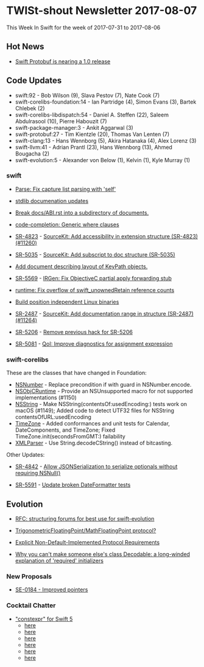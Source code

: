 # TWISt-shout Newsletter 2017-08-07
This Week In Swift for the week of 2017-07-31 to 2017-08-06

## Hot News

* [Swift Protobuf is nearing a 1.0 release](https://github.com/apple/swift-protobuf)

## Code Updates

* swift:92 - Bob Wilson (9), Slava Pestov (7), Nate Cook (7)
* swift-corelibs-foundation:14 - Ian Partridge (4), Simon Evans (3), Bartek Chlebek (2)
* swift-corelibs-libdispatch:54 - Daniel A. Steffen (22), Saleem Abdulrasool (10), Pierre Habouzit (7)
* swift-package-manager:3 - Ankit Aggarwal (3)
* swift-protobuf:27 - Tim Kientzle (20), Thomas Van Lenten (7)
* swift-clang:13 - Hans Wennborg (5), Akira Hatanaka (4), Alex Lorenz (3)
* swift-llvm:41 - Adrian Prantl (23), Hans Wennborg (13), Ahmed Bougacha (2)
* swift-evolution:5 - Alexander von Below (1), Kelvin (1), Kyle Murray (1)

### swift

* [Parse: Fix capture list parsing with 'self'](https://github.com/apple/swift/commit/f93447e904c098f852bac3916cd6f42d8a77db93)

* [stdlib documenation updates](https://github.com/apple/swift/commit/5d17b31948b0ff7132149e9e86f254e69328934e)

* [Break docs/ABI.rst into a subdirectory of documents.](https://github.com/apple/swift/commit/7c71b3263f9507ca2ff062855de3bf8927e01548)

* [code-completion: Generic where clauses](https://github.com/apple/swift/commit/534c0cc2cb16651f36bd44bbd4475640da0356af)

* [SR-4823](https://bugs.swift.org/browse/SR-4823) - [SourceKit: Add accessibility in extension structure (SR-4823) (#11260)](https://github.com/apple/swift/commit/8a8f7c827e924c239d7239aa3cbe36994600376b)

* [SR-5035](https://bugs.swift.org/browse/SR-5035) - [SourceKit: Add subscript to doc structure (SR-5035)](https://github.com/apple/swift/commit/c4dad0c32123b0ddad315950782a1231b06ab483)

* [Add document describing layout of KeyPath objects.](https://github.com/apple/swift/commit/548aab55d00a5970fcf31f75e79dd5a6bfe87d47)

* [SR-5569](https://bugs.swift.org/browse/SR-5569) - [IRGen: Fix ObjectiveC partial apply forwarding stub](https://github.com/apple/swift/commit/ce85f8e79cf2d3eba6e19cc3166ece8bee6049ca)

* [runtime: Fix overflow of swift_unownedRetain reference counts](https://github.com/apple/swift/commit/d8abd2fed909156ef8176762500ea9a31cd73bf0)

* [Build position independent Linux binaries](https://github.com/apple/swift/commit/d495e1c07518701c4351e358d3889bbe09e6d0aa)

* [SR-2487](https://bugs.swift.org/browse/SR-2487) - [SourceKit: Add documentation range in structure (SR-2487) (#11264)](https://github.com/apple/swift/commit/d16cce3a948082a242d289263dc496e4d46ee6c8)

* [SR-5206](https://bugs.swift.org/browse/SR-5206) - [Remove previous hack for SR-5206](https://github.com/apple/swift/commit/fbdcbee7a22ecbb0e4de3dec71c22f7c40bd723a)

* [SR-5081](https://bugs.swift.org/browse/SR-5081) - [QoI: Improve diagnostics for assignment expression](https://github.com/apple/swift/commit/e8744af2830e2bda3434d0e464316168db36f2fe)

### swift-corelibs

These are the classes that have changed in Foundation:

* [NSNumber](https://github.com/apple/swift-corelibs-foundation/commits/master/Foundation/NSNumber.swift) - Replace precondition if with guard in NSNumber.encode.
* [NSObjCRuntime](https://github.com/apple/swift-corelibs-foundation/commits/master/Foundation/NSObjCRuntime.swift) - Provide an NSUnsupported macro for not supported implementations (#1150)
* [NSString](https://github.com/apple/swift-corelibs-foundation/commits/master/Foundation/NSString.swift) - Make NSString(contentsOf:usedEncoding:) tests work on macOS (#1149); Added code to detect UTF32 files for NSString contentsOfURL:usedEncoding
* [TimeZone](https://github.com/apple/swift-corelibs-foundation/commits/master/Foundation/TimeZone.swift) - Added conformances and unit tests for Calendar, DateComponents, and TimeZone; Fixed TimeZone.init(secondsFromGMT:) failability
* [XMLParser](https://github.com/apple/swift-corelibs-foundation/commits/master/Foundation/XMLParser.swift) - Use String.decodeCString() instead of bitcasting.

Other Updates:

* [SR-4842](https://bugs.swift.org/browse/SR-4842) - [Allow JSONSerialization to serialize optionals without requiring NSNull()](https://github.com/apple/swift-corelibs-foundation/commit/f967641619e62717d248bbf2fcd98102289f694a)

* [SR-5591](https://bugs.swift.org/browse/SR-5591) - [Update broken DateFormatter tests](https://github.com/apple/swift-corelibs-foundation/commit/1376c88506ce872d7c72dfc232e4cd6845baf303)

## Evolution

* [RFC: structuring forums for best use for	swift-evolution](https://lists.swift.org/pipermail/swift-evolution/Week-of-Mon-20170731/038452.html)

* [TrigonometricFloatingPoint/MathFloatingPoint protocol?](https://lists.swift.org/pipermail/swift-evolution/Week-of-Mon-20170731/038350.html)

* [Explicit Non-Default-Implemented	Protocol Requirements](https://lists.swift.org/pipermail/swift-evolution/Week-of-Mon-20170731/038457.html)

* [Why you can't make someone else's class Decodable: a long-winded explanation of 'required' initializers](https://lists.swift.org/pipermail/swift-evolution/Week-of-Mon-20170731/038522.html)

### New Proposals

* [SE-0184 - Improved pointers](https://github.com/apple/swift-evolution/blob/master/proposals/0184-improved-pointers.md)

### Cocktail Chatter

* ["constexpr" for Swift 5](https://lists.swift.org/pipermail/swift-evolution/Week-of-Mon-20170724/038297.html)
  * [here](https://lists.swift.org/pipermail/swift-evolution/Week-of-Mon-20170731/038335.html)
  * [here](https://lists.swift.org/pipermail/swift-evolution/Week-of-Mon-20170731/038339.html)
  * [here](https://lists.swift.org/pipermail/swift-evolution/Week-of-Mon-20170731/038446.html)
  * [here](https://lists.swift.org/pipermail/swift-evolution/Week-of-Mon-20170731/038347.html)
  * [here](https://lists.swift.org/pipermail/swift-evolution/Week-of-Mon-20170731/038394.html)
  * [here](https://lists.swift.org/pipermail/swift-evolution/Week-of-Mon-20170731/038405.html)